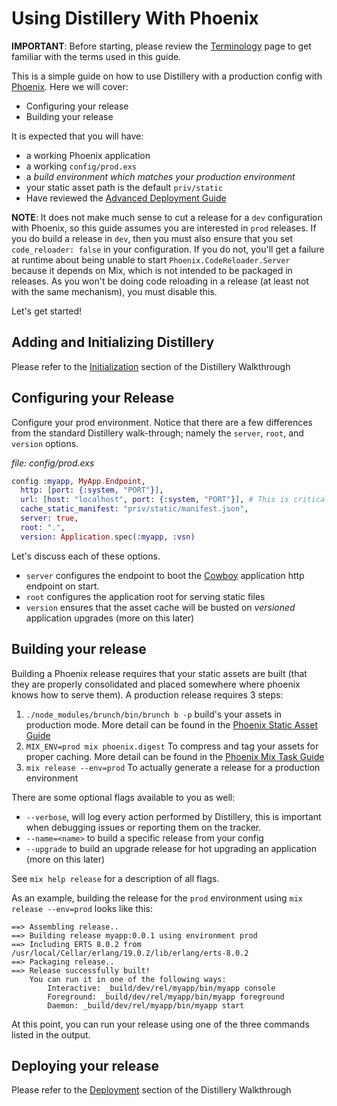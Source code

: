 # Using Distillery With Phoenix

**IMPORTANT**: Before starting, please review the [Terminology](https://hexdocs.pm/distillery/terminology.html)
page to get familiar with the terms used in this guide.

This is a simple guide on how to use Distillery with a production
config with [Phoenix](http://www.phoenixframework.org/). Here we will cover:

- Configuring your release
- Building your release

It is expected that you will have:

- a working Phoenix application
- a working `config/prod.exs`
- a _build environment which matches your production environment_
- your static asset path is the default `priv/static`
- Have reviewed the [Advanced Deployment Guide](https://phoenixframework.org/docs/advanced-deployment)

**NOTE**: It does not make much sense to cut a release for a `dev`
configuration with Phoenix, so this guide assumes you are interested
in `prod` releases. If you do build a release in `dev`, then you must also ensure
that you set `code_reloader: false` in your configuration. If you do not, you'll get a failure
at runtime about being unable to start `Phoenix.CodeReloader.Server` because it depends on Mix,
which is not intended to be packaged in releases. As you won't be doing code reloading in a release
(at least not with the same mechanism), you must disable this.

Let's get started!

## Adding and Initializing Distillery

Please refer to the [Initialization](https://hexdocs.pm/distillery/walkthrough.html#adding-distillery-to-your-project) section of the Distillery Walkthrough

## Configuring your Release

Configure your prod environment. Notice that there are a few
differences from the standard Distillery walk-through; namely the
`server`, `root`, and `version` options.

*file: config/prod.exs*
```elixir
config :myapp, MyApp.Endpoint,
  http: [port: {:system, "PORT"}],
  url: [host: "localhost", port: {:system, "PORT"}], # This is critical for ensuring web-sockets properly authorize.
  cache_static_manifest: "priv/static/manifest.json",
  server: true,
  root: ".",
  version: Application.spec(:myapp, :vsn)
```

Let's discuss each of these options.

- `server` configures the endpoint to boot the
  [Cowboy](https://github.com/ninenines/cowboy) application http
  endpoint on start.
- `root` configures the application root for serving static files
- `version` ensures that the asset cache will be busted on *versioned*
  application upgrades (more on this later)

## Building your release

Building a Phoenix release requires that your static assets are built
(that they are properly consolidated and placed somewhere where
phoenix knows how to serve them).  A production release requires 3
steps:

1. `./node_modules/brunch/bin/brunch b -p` build's your assets in
   production mode. More detail can be found in the
   [Phoenix Static Asset Guide](http://www.phoenixframework.org/docs/static-assets)
1. `MIX_ENV=prod mix phoenix.digest` To compress and tag your assets
    for proper caching. More detail can be found in the
    [Phoenix Mix Task Guide](http://www.phoenixframework.org/docs/mix-tasks#section--mix-phoenix-digest-)
1. `mix release --env=prod` To actually generate a release for a
    production environment

There are some optional flags available to you as well:

- `--verbose`, will log every action performed by Distillery, this is
  important when debugging issues or reporting them on the tracker.
- `--name=<name>` to build a specific release from your config
- `--upgrade` to build an upgrade release for hot upgrading an
  application (more on this later)

See `mix help release` for a description of all flags.

As an example, building the release for the `prod` environment using
`mix release --env=prod` looks like this:

```
==> Assembling release..
==> Building release myapp:0.0.1 using environment prod
==> Including ERTS 8.0.2 from /usr/local/Cellar/erlang/19.0.2/lib/erlang/erts-8.0.2
==> Packaging release..
==> Release successfully built!
    You can run it in one of the following ways:
        Interactive: _build/dev/rel/myapp/bin/myapp console
        Foreground: _build/dev/rel/myapp/bin/myapp foreground
        Daemon: _build/dev/rel/myapp/bin/myapp start
```

At this point, you can run your release using one of the three
commands listed in the output.

## Deploying your release

Please refer to the [Deployment](https://hexdocs.pm/distillery/walkthrough.html#deploying-your-release) section of the Distillery Walkthrough
